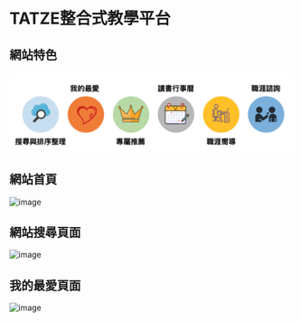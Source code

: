 # TATZE整合式教學平台


## 網站特色

![image](https://github.com/chi110356042/CCU-project/blob/main/截圖%202021-10-19%20上午10.52.45.png)

## 網站首頁

![image](https://github.com/chi110356042/CCU-project/blob/main/截圖%2021-10-19%上午10.51.45.png)

## 網站搜尋頁面

![image](https://github.com/chi110356042/CCU-project/blob/main/截圖%2021-10-19%上午10.52.04.png)

## 我的最愛頁面
![image](https://github.com/chi110356042/CCU-project/blob/main/截圖%2021-10-19%上午10.52.16.png)

